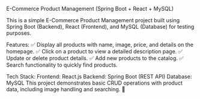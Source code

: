 E-Commerce Product Management (Spring Boot + React + MySQL)

This is a simple E-Commerce Product Management project built using Spring Boot (Backend), React (Frontend), and MySQL (Database) for testing purposes.

Features:
✅ Display all products with name, image, price, and details on the homepage.
✅ Click on a product to view a detailed description page.
✅ Update or delete product details.
✅ Add new products to the catalog.
✅ Search functionality to quickly find products.

Tech Stack:
Frontend: React.js
Backend: Spring Boot (REST API)
Database: MySQL
This project demonstrates basic CRUD operations with product data, including image handling and searching. 🚀
